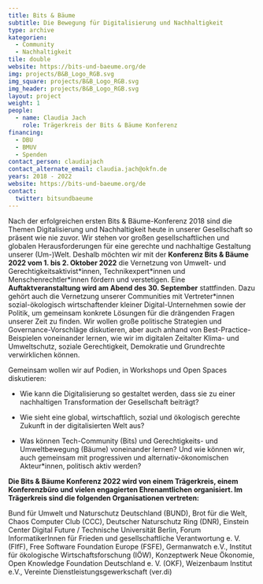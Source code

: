 ```yaml
---
title: Bits & Bäume
subtitle: Die Bewegung für Digitalisierung und Nachhaltigkeit
type: archive
kategorien:
  - Community
  - Nachhaltigkeit
tile: double
website: https://bits-und-baeume.org/de
img: projects/B&B_Logo_RGB.svg
img_square: projects/B&B_Logo_RGB.svg
img_header: projects/B&B_Logo_RGB.svg
layout: project
weight: 1
people:
  - name: Claudia Jach
    role: Trägerkreis der Bits & Bäume Konferenz
financing:
  - DBU
  - BMUV
  - Spenden
contact_person: claudiajach
contact_alternate_email: claudia.jach@okfn.de
years: 2018 - 2022
website: https://bits-und-baeume.org/de
contact:
  twitter: bitsundbaeume
---
```

Nach der erfolgreichen ersten Bits & Bäume-Konferenz 2018 sind die Themen Digitalisierung und Nachhaltigkeit heute in unserer Gesellschaft so präsent wie nie zuvor. Wir stehen vor großen gesellschaftlichen und globalen Herausforderungen für eine gerechte und nachhaltige Gestaltung unserer (Um-)Welt. Deshalb möchten wir mit der **Konferenz Bits & Bäume 2022 vom 1. bis 2. Oktober 2022** die Vernetzung von Umwelt- und Gerechtigkeitsaktivist\*innen, Technikexpert\*innen und Menschenrechtler\*innen fördern und verstetigen. Eine **Auftaktveranstaltung wird am Abend des 30. September** stattfinden. Dazu gehört auch die Vernetzung unserer Communities mit Vertreter\*innen sozial-ökologisch wirtschaftender kleiner Digital-Unternehmen sowie der Politik, um gemeinsam konkrete Lösungen für die drängenden Fragen unserer Zeit zu finden. Wir wollen große politische Strategien und Governance-Vorschläge diskutieren, aber auch anhand von Best-Practice-Beispielen voneinander lernen, wie wir im digitalen Zeitalter Klima- und Umweltschutz, soziale Gerechtigkeit, Demokratie und Grundrechte verwirklichen können. 

Gemeinsam wollen wir auf Podien, in Workshops und Open Spaces diskutieren:  

* Wie kann die Digitalisierung so gestaltet werden, dass sie zu einer nachhaltigen Transformation der Gesellschaft beiträgt?

* Wie sieht eine global, wirtschaftlich, sozial und ökologisch gerechte Zukunft in der digitalisierten Welt aus?

* Was können Tech-Community (Bits) und Gerechtigkeits- und Umweltbewegung (Bäume) voneinander lernen? Und wie können wir, auch gemeinsam mit progressiven und alternativ-ökonomischen Akteur\*innen, politisch aktiv werden?

**Die Bits & Bäume Konferenz 2022 wird von einem Trägerkreis, einem Konferenzbüro und vielen engagierten Ehrenamtlichen organisiert. Im Trägerkreis sind die folgenden Organisationen vertreten:**

Bund für Umwelt und Naturschutz Deutschland (BUND), Brot für die Welt, Chaos Computer Club (CCC), Deutscher Naturschutz Ring (DNR), Einstein Center Digital Future / Technische Universität Berlin, Forum InformatikerInnen für Frieden und gesellschaftliche Verantwortung e. V. (FIfF), Free Software Foundation Europe (FSFE), Germanwatch e.V., Institut für ökologische Wirtschaftsforschung (IÖW), Konzeptwerk Neue Ökonomie, Open Knowledge Foundation Deutschland e. V. (OKF), Weizenbaum Institut e.V., Vereinte Dienstleistungsgewerkschaft (ver.di)
